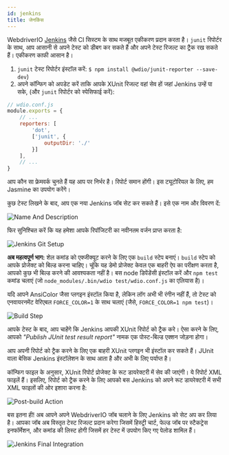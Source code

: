 ```yaml
---
id: jenkins
title: जेनकिंस
---
```


WebdriverIO [Jenkins](https://jenkins-ci.org) जैसे CI सिस्टम के साथ मजबूत एकीकरण प्रदान करता है। `junit` रिपोर्टर के साथ, आप आसानी से अपने टेस्ट को डीबग कर सकते हैं और अपने टेस्ट रिजल्ट का ट्रैक रख सकते हैं। एकीकरण काफी आसान है।

1. `junit` टेस्ट रिपोर्टर इंस्टॉल करें: `$ npm install @wdio/junit-reporter --save-dev`)
1. अपने कॉन्फिग को अपडेट करें ताकि आपके XUnit रिजल्ट वहां सेव हों जहां Jenkins उन्हें पा सके,
    (और `junit` रिपोर्टर को स्पेसिफाई करें):

```js
// wdio.conf.js
module.exports = {
    // ...
    reporters: [
        'dot',
        ['junit', {
            outputDir: './'
        }]
    ],
    // ...
}
```

आप कौन सा फ्रेमवर्क चुनते हैं यह आप पर निर्भर है। रिपोर्ट समान होंगी।
इस ट्यूटोरियल के लिए, हम Jasmine का उपयोग करेंगे।

कुछ टेस्ट लिखने के बाद, आप एक नया Jenkins जॉब सेट कर सकते हैं। इसे एक नाम और विवरण दें:

![Name And Description](/img/jenkins/jobname.png "Name And Description")

फिर सुनिश्चित करें कि यह हमेशा आपके रिपॉजिटरी का नवीनतम वर्जन प्राप्त करता है:

![Jenkins Git Setup](/img/jenkins/gitsetup.png "Jenkins Git Setup")

**अब महत्वपूर्ण भाग:** शेल कमांड को एक्जीक्यूट करने के लिए एक `build` स्टेप बनाएं। `build` स्टेप को आपके प्रोजेक्ट को बिल्ड करना चाहिए। चूंकि यह डेमो प्रोजेक्ट केवल एक बाहरी ऐप का परीक्षण करता है, आपको कुछ भी बिल्ड करने की आवश्यकता नहीं है। बस node डिपेंडेंसी इंस्टॉल करें और `npm test` कमांड चलाएं (जो `node_modules/.bin/wdio test/wdio.conf.js` का एलियास है)।

यदि आपने AnsiColor जैसा प्लगइन इंस्टॉल किया है, लेकिन लॉग अभी भी रंगीन नहीं हैं, तो टेस्ट को एनवायरनमेंट वेरिएबल `FORCE_COLOR=1` के साथ चलाएं (जैसे, `FORCE_COLOR=1 npm test`)।

![Build Step](/img/jenkins/runjob.png "Build Step")

आपके टेस्ट के बाद, आप चाहेंगे कि Jenkins आपकी XUnit रिपोर्ट को ट्रैक करे। ऐसा करने के लिए, आपको _"Publish JUnit test result report"_ नामक एक पोस्ट-बिल्ड एक्शन जोड़ना होगा।

आप अपनी रिपोर्ट को ट्रैक करने के लिए एक बाहरी XUnit प्लगइन भी इंस्टॉल कर सकते हैं। JUnit वाला बेसिक Jenkins इंस्टॉलेशन के साथ आता है और अभी के लिए पर्याप्त है।

कॉन्फिग फाइल के अनुसार, XUnit रिपोर्ट प्रोजेक्ट के रूट डायरेक्टरी में सेव की जाएंगी। ये रिपोर्ट XML फाइलें हैं। इसलिए, रिपोर्ट को ट्रैक करने के लिए आपको बस Jenkins को अपने रूट डायरेक्टरी में सभी XML फाइलों की ओर इशारा करना है:

![Post-build Action](/img/jenkins/postjob.png "Post-build Action")

बस इतना ही! अब आपने अपने WebdriverIO जॉब चलाने के लिए Jenkins को सेट अप कर लिया है। आपका जॉब अब विस्तृत टेस्ट रिजल्ट प्रदान करेगा जिसमें हिस्ट्री चार्ट, फेल्ड जॉब पर स्टैकट्रेस इनफॉर्मेशन, और कमांड की लिस्ट होगी जिसमें हर टेस्ट में उपयोग किए गए पेलोड शामिल हैं।

![Jenkins Final Integration](/img/jenkins/final.png "Jenkins Final Integration")